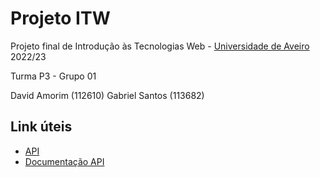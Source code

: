 # Projeto ITW

Projeto final de Introdução às Tecnologias Web - [Universidade de Aveiro](https://ua.pt) 2022/23

Turma P3 - Grupo 01

David Amorim (112610)
Gabriel Santos (113682)

## Link úteis
- [API](http://192.168.160.58/Olympics/)
- [Documentação API](http://192.168.160.58/Olympics/Help)